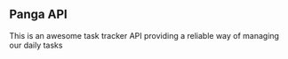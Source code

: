 ## Panga API 

This is an awesome task tracker API providing a reliable way of managing our daily tasks